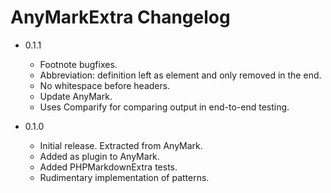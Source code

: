 AnyMarkExtra Changelog
======================

*	0.1.1

	*	Footnote bugfixes.
	*	Abbreviation: definition left as element and only removed in the end.
	*	No whitespace before headers.
	*	Update AnyMark.
	*	Uses Comparify for comparing output in end-to-end testing.

*	0.1.0

	*	Initial release. Extracted from AnyMark.
	*	Added as plugin to AnyMark.
	*	Added PHPMarkdownExtra tests.
	*	Rudimentary implementation of patterns.